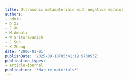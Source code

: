 ```yaml
---
title: Ultrasonic metamaterials with negative modulus
authors:
- admin
- D Xi
- J Xu
- M Ambati
- W Srituravanich
- C Sun
- X Zhang
date: '2006-01-01'
publishDate: '2025-09-18T05:41:19.973053Z'
publication_types:
- article-journal
publication: '*Nature materials*'
---
```

